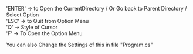 'ENTER'   -> to Open the CurrentDirectory / Or Go back to Parent Directory / Select Option                                                 
'ESC'     -> to Quit from Option Menu                                                                                                     
'Q'       -> Style of Cursor                                                                                                               
'F'       -> To Open the Option Menu                                                                                                       
























You can also Change the Settings of this in file "Program.cs"
